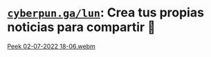 # [`cyberpun.ga/lun`](https://cyberpun.ga/lun): Crea tus propias noticias para compartir 📰

[Peek 02-07-2022 18-06.webm](https://user-images.githubusercontent.com/11337928/177017464-0339fd7b-9060-43b8-a00c-1db790539ae5.webm)

